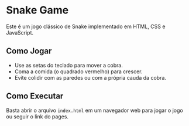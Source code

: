 # Snake Game

Este é um jogo clássico de Snake implementado em HTML, CSS e JavaScript.

## Como Jogar

- Use as setas do teclado para mover a cobra.
- Coma a comida (o quadrado vermelho) para crescer.
- Evite colidir com as paredes ou com a própria cauda da cobra.

## Como Executar

Basta abrir o arquivo `index.html` em um navegador web para jogar o jogo ou seguir o link do pages. 

